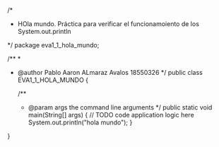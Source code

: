 /*
 * HOla mundo. Práctica para verificar el funcionamoiento de los System.out.println
 
 */
package eva1_1_hola_mundo;

/**
 *
 * @author Pablo Aaron ALmaraz Avalos 18550326
 */
public class EVA1_1_HOLA_MUNDO {

    /**
     * @param args the command line arguments
     */
    public static void main(String[] args) {
        // TODO code application logic here
        System.out.println("hola mundo");
    }
    
}
